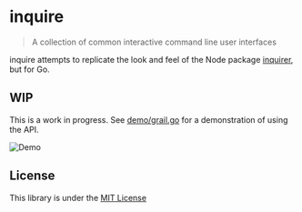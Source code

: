 # inquire
> A collection of common interactive command line user interfaces

inquire attempts to replicate the look and feel of the Node package [inquirer](https://www.npmjs.com/package/inquirer), but for Go.

## WIP

This is a work in progress.  See [demo/grail.go](https://github.com/burl/inquire/blob/master/demo/grail.go)
for a demonstration of using the API.

![Demo](https://github.com/burl/inquire/blob/master/data/inquire-demo.gif)

## License
This library is under the [MIT License](http://opensource.org/licenses/MIT)
